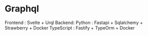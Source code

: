 # Graphql
Frontend : Svelte + Urql
Backend: Python : Fastapi + Sqlalchemy + Strawberry + Docker 
         TypeScript : Fastify + TypeOrm + Docker 
